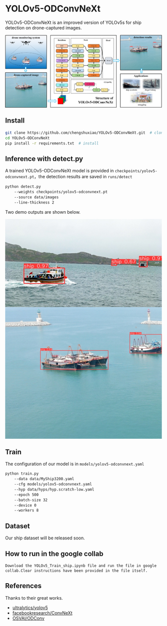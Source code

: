 # YOLOv5-ODConvNeXt
YOLOv5-ODConvNeXt is an improved version of YOLOv5s for ship detection on drone-captured images. 

<img src="./figures/structure.png" width = "1200"  align=center />

## Install

```bash
git clone https://github.com/chengshuxiao/YOLOv5-ODConvNeXt.git  # clone
cd YOLOv5-ODConvNeXt
pip install -r requirements.txt  # install
```

## Inference with detect.py

A trained YOLOv5-ODConvNeXt model is provided in `checkpoints/yolov5-odconvnext.pt`，the detection results are saved in `runs/detect`

```bash
python detect.py
    --weights checkpoints/yolov5-odconvnext.pt
    --source data/images
    --line-thickness 2
```

Two demo outputs are shown below.

<img src="./runs/detect/exp/ship1.jpg" width = "800"  align=center />

<img src="./runs/detect/exp/ship2.JPG" width = "800"  align=center />

## Train

The configuration of our model is in `models/yolov5-odconvnext.yaml`

```bash
python train.py
    --data data/MyShip3200.yaml
    --cfg models/yolov5-odconvnext.yaml
    --hyp data/hyps/hyp.scratch-low.yaml
    --epoch 500
    --batch-size 32
    --device 0
    --workers 8
```

## Dataset

Our ship dataset will be released soon.

## How to run in the google collab
    Download the YOLOv5_Train_ship.ipynb file and run the file in google collab.Clear instructions have been provided in the file itself.

## References

Thanks to their great works.

- [ultralytics/yolov5](https://github.com/ultralytics/yolov5)
- [facebookresearch/ConvNeXt](https://github.com/facebookresearch/ConvNeXt)
- [OSVAI/ODConv](https://github.com/OSVAI/ODConv)
